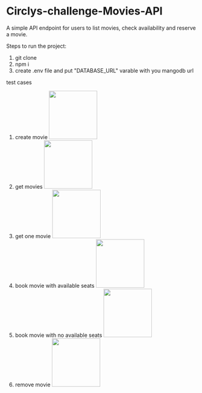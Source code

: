 # Circlys-challenge-Movies-API
 A simple API endpoint for users to list movies, check availability and reserve a movie.

Steps to run the project:

1) git clone
2) npm i 
3) create .env file and put "DATABASE_URL" varable with you mangodb url

test cases 

1) create movie 
    <img src="https://prnt.sc/6nk4R4cUWvKk" width="128"/>
2) get movies 
    <img src="https://prnt.sc/EXILLSdoNSbf" width="128"/>
3) get one movie 
    <img src="https://prnt.sc/ei93h9ZfLH-1" width="128"/>
4) book movie with available seats 
    <img src="https://prnt.sc/xXEpPd0ghR1T" width="128"/>
5) book movie with no available seats 
    <img src="https://prnt.sc/04Xfo7xtiFHj" width="128"/>
5) remove movie
    <img src="https://prnt.sc/jrzVTilgSCgX" width="128"/>